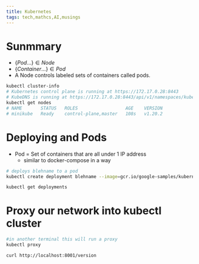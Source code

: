 ```yaml
---
title: Kubernetes
tags: tech,mathcs,AI,musings
---
```


# Sunmmary

* $\{Pod...\} \in Node$
* $\{Container...\} \in Pod$
* A Node controls labeled sets of containers called pods.

```bash
kubectl cluster-info
# Kubernetes control plane is running at https://172.17.0.28:8443
# KubeDNS is running at https://172.17.0.28:8443/api/v1/namespaces/kube-system/services/kube-dns:dns/proxy
kubectl get nodes
# NAME       STATUS   ROLES                  AGE    VERSION
# minikube   Ready    control-plane,master   108s   v1.20.2
```

# Deploying and Pods

* Pod = Set of containers that are all under 1 IP address
  * similar to docker-compose in a way


```bash
# deploys blehname to a pod
kubectl create deployment blehname --image=gcr.io/google-samples/kubernetes-bootcamp:v1

```

```bash
kubectl get deployments
```

# Proxy our network into kubectl cluster

```bash
#in another terminal this will run a proxy 
kubectl proxy
```


```bash
curl http://localhost:8001/version
```
